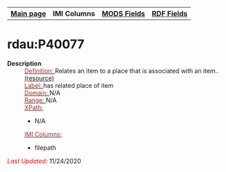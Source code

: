 <!DOCTYPE html>
<html>

<body>
<table style="width:100%">
  <tr>
    <th><a href="index.md">Main page</a></th>
	<th>IMI Columns</th>
    <th><a href="MODS.md">MODS Fields</a></th>
    <th><a href="#">RDF Fields</a></th>
  </tr>
</table>



<h1>rdau:P40077</h1>
<dl>
  <dt><b>Description</b></dt>
  <dd><ins><font color="brown">Definition: </font></ins>Relates an item to a place that is associated with an item..<a href="
http://www.rdaregistry.info/Elements/i/#P40077">(resource)</a></dd>
  <dd><ins><font color="brown">Label: </font></ins> has related place of item</dd>
  <dd><ins><font color="brown">Domain: </font></ins> N/A</dd>
  <dd><ins><font color="brown">Range: </font></ins> N/A</dd>
  <dd><ins><font color="brown">XPath:</font></ins>
	<ul>
		<li>N/A</li>
	</ul>
  </dd>
  <dd><ins><font color="brown">IMI Columns: </font></ins>
	<ul>
		<li>filepath</li>
		</ul>
	</dd>
	<p><font color="red"><i>Last Updated: </i></font>11/24/2020</p>
</dl>

</body>
</html>